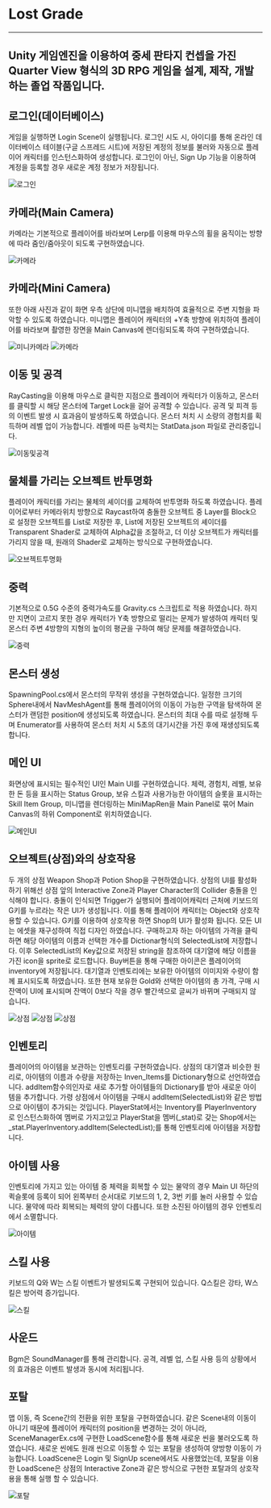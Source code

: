 # Lost Grade
---
Unity 게임엔진을 이용하여 중세 판타지 컨셉을 가진 Quarter View 형식의 3D RPG 게임을 설계, 제작, 개발하는 졸업 작품입니다.
---
## 로그인(데이터베이스)
게임을 실행하면 Login Scene이 실행됩니다. 로그인 시도 시, 아이디를 통해 온라인 데이터베이스 테이블(구글 스프레드 시트)에 저장된 계정의 정보를 불러와 자동으로 플레이어 캐릭터를 인스턴스화하여 생성합니다. 로그인이 아닌, Sign Up 기능을 이용하여 계정을 등록할 경우 새로운 계정 정보가 저장됩니다.

![로그인](./images/1.png)

## 카메라(Main Camera)
카메라는 기본적으로 플레이어를 바라보며 Lerp를 이용해 마우스의 휠을 움직이는 방향에 따라 줌인/줌아웃이 되도록 구현하였습니다.

![카메라](./images/2.png)

## 카메라(Mini Camera)
또한 아래 사진과 같이 화면 우측 상단에 미니맵을 배치하여 효율적으로 주변 지형을 파악할 수 있도록 하였습니다. 미니맵은 플레이어 캐릭터의 +Y축 방향에 위치하여 플레이어를 바라보며 촬영한 장면을 Main Canvas에 렌더링되도록 하여 구현하였습니다.

![미니카메라](./images/3.png)
![카메라](./images/4.png)

## 이동 및 공격
RayCasting을 이용해 마우스로 클릭한 지점으로 플레이어 캐릭터가 이동하고, 몬스터를 클릭할 시 해당 몬스터에 Target Lock을 걸어 공격할 수 있습니다. 공격 및 피격 등의 이벤트 발생 시 효과음이 발생하도록 하였습니다. 몬스터 처치 시 소량의 경험치를 획득하며 레벨 업이 가능합니다. 레벨에 따른 능력치는 StatData.json 파일로 관리중입니다.

![이동및공격](./images/5.png)

## 물체를 가리는 오브젝트 반투명화
플레이어 캐릭터를 가리는 물체의 셰이더를 교체하여 반투명화 하도록 하였습니다. 플레이어로부터 카메라위치 방향으로 Raycast하여 충돌한 오브젝트 중 Layer를 Block으로 설정한 오브젝트를 
List로 저장한 후, List에 저장된 오브젝트의 셰이더를 Transparent Shader로 교체하여 Alpha값을 조절하고, 더 이상 오브젝트가 캐릭터를 가리지 않을 때, 원래의 Shader로 교체하는 방식으로 구현하였습니다.

![오브젝트투명화](./images/8.png)

## 중력
기본적으로 0.5G 수준의 중력가속도를 Gravity.cs 스크립트로 적용 하였습니다. 하지만 지면이 고르지 못한 경우 캐릭터가 Y축 방향으로 떨리는 문제가 발생하여 캐릭터 및 몬스터 주변 4방향의 지형의 높이의 평균을 구하여 해당 문제를 해결하였습니다.

![중력](./images/9.png)

## 몬스터 생성
SpawningPool.cs에서 몬스터의 무작위 생성을 구현하였습니다. 일정한 크기의 Sphere내에서 NavMeshAgent를 통해 플레이어의 이동이 가능한 구역을 탐색하여 몬스터가 랜덤한 position에 생성되도록 하였습니다. 몬스터의 최대 수를 따로 설정해 두며 Enumerator를 사용하여 몬스터 처치 시 5초의 대기시간을 가진 후에 재생성되도록 합니다.

## 메인 UI
화면상에 표시되는 필수적인 UI인 Main UI를 구현하였습니다. 체력, 경험치, 레벨, 보유한 돈 등을 표시하는 Status Group, 보유 스킬과 사용가능한 아이템의 슬롯을 표시하는 Skill Item Group, 미니맵을 렌더링하는 MiniMapRen을 Main Panel로 묶어 Main Canvas의 하위 Component로 위치하였습니다.

![메인UI](./images/10.png)

## 오브젝트(상점)와의 상호작용
두 개의 상점 Weapon Shop과 Potion Shop을 구현하였습니다. 상점의 UI를 활성화하기 위해선 상점 앞의 Interactive Zone과 Player Character의 Collider 충돌을 인식해야 합니다.
충돌이 인식되면 Trigger가 실행되어 플레이어캐릭터 근처에 키보드의 G키를 누르라는 작은 UI가 생성됩니다. 이를 통해 플레이어 캐릭터는 Object와 상호작용할 수 있습니다. G키를 이용하여 상호작용 하면 Shop의 UI가 활성화 됩니다. 모든 UI는 에셋을 재구성하여 직접 디자인 하였습니다. 구매하고자 하는 아이템의 가격을 클릭하면 해당 아이템의 이름과 선택한 개수를 Dictionar형식의 SelectedList에 저장합니다. 이후 SelectedList의 Key값으로 저장된 string을 참조하여 대기열에 해당 이름을 가진 icon을 sprite로 로드합니다. Buy버튼을 통해 구매한 아이콘은 플레이어의 inventory에 저장됩니다. 대기열과 인벤토리에는 보유한 아이템의 이미지와 수량이 함께 표시되도록 하였습니다. 또한 현재 보유한 Gold와 선택한 아이템의 총 가격, 구매 시 잔액이 UI에 표시되며 잔액이 0보다 작을 경우 빨간색으로 글씨가 바뀌며 구매되지 않습니다.

![상점](./images/11.png)
![상점](./images/13.png)
![상점](./images/14.png)

## 인벤토리
플레이어의 아이템을 보관하는 인벤토리를 구현하였습니다. 상점의 대기열과 비슷한 원리로, 아이템의 이름과 수량을 저장하는 Inven_Items를 Dictionary형으로 선언하였습니다. addItem함수의인자로 새로 추가할 아이템들의 Dictionary를 받아 새로운 아이템을 추가합니다. 가령 상점에서 아이템을 구매시 addItem(SelectedList)와 같은 방법으로 아이템이 추가되는 것입니다. PlayerStat에서는 Inventory를 PlayerInventory로 인스턴스화하여 멤버로 가지고있고 PlayerStat을 멤버(_stat)로 갖는 Shop에서는 _stat.PlayerInventory.addItem(SelectedList);를 통해 인벤토리에 아이템을 저장합니다.

## 아이템 사용
인벤토리에 가지고 있는 아이템 중 체력을 회복할 수 있는 물약의 경우 Main UI 하단의 퀵슬롯에 등록이 되어 왼쪽부터 순서대로 키보드의 1, 2, 3번 키를 눌러 사용할 수 있습니다. 물약에 따라 회복되는 체력의 양이 다릅니다. 또한 소진된 아이템의 경우 인벤토리에서 소멸합니다.

![아이템](./images/15.png)

## 스킬 사용
키보드의 Q와 W는 스킬 이벤트가 발생되도록 구현되어 있습니다. Q스킬은 강타, W스킬은 방어력 증가입니다.

![스킬](./images/16.png)

## 사운드
Bgm은 SoundManager를 통해 관리합니다. 공격, 레벨 업, 스킬 사용 등의 상황에서의 효과음은 이벤트 발생과 동시에 처리됩니다.

## 포탈
맵 이동, 즉 Scene간의 전환을 위한 포탈을 구현하였습니다. 같은 Scene내의 이동이 아니기 때문에 플레이어 캐릭터의 position을 변경하는 것이 아니라, SceneManagerEx.cs에 구현한 LoadScene함수를 통해 새로운 씬을 불러오도록 하였습니다. 새로운 씬에도 원래 씬으로 이동할 수 있는 포탈을 생성하여 양방향 이동이 가능합니다. LoadScene은 Login 및 SignUp scene에서도 사용했었는데, 포탈을 이용한 LoadScene은 상점의 Interactive Zone과 같은 방식으로 구현한 포탈과의 상호작용을 통해 실행 할 수 있습니다.

![포탈](./images/19.png)
